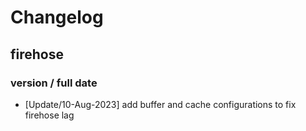 # Changelog

## firehose

### version / full date
* [Update/10-Aug-2023] add buffer and cache configurations to fix firehose lag